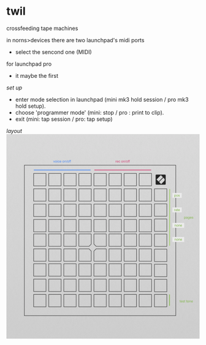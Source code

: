 # twil
crossfeeding tape machines

in norns>devices
there are two launchpad's midi ports
* select the sencond one (MIDI)

for launchpad pro
* it maybe the first

*set up*
* enter mode selection in launchpad (mini mk3 hold session / pro mk3 hold setup).
* choose 'programmer mode' (mini: stop / pro : print to clip).
* exit (mini: tap session / pro: tap setup)

*layout*
![layout](v1.png)
